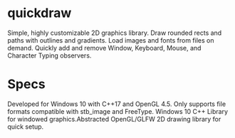 # quickdraw
Simple, highly customizable 2D graphics library. Draw rounded rects and paths with outlines and gradients. Load images and fonts from files on demand. Quickly add and remove Window, Keyboard, Mouse, and Character Typing observers.

# Specs
Developed for Windows 10 with C++17 and OpenGL 4.5. Only supports file formats compatible with stb_image and FreeType.
Windows 10 C++ Library for windowed graphics.Abstracted OpenGL/GLFW 2D drawing library for quick setup.
